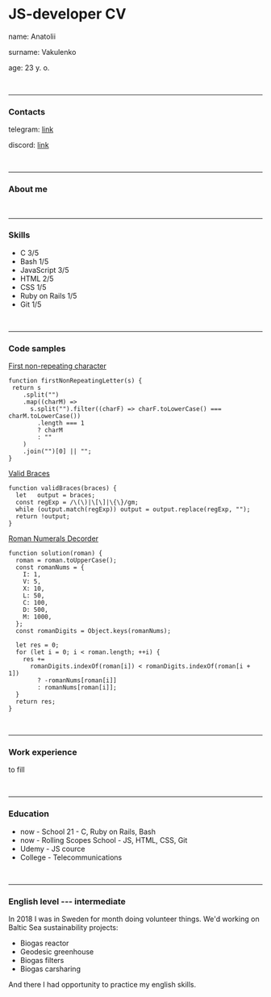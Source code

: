 # JS-developer CV

name:		Anatolii

surname:	Vakulenko

age:		23 y. o.

<br/>

---
### Contacts

telegram:	[link](https://t.me/vseel_Anatolii)

discord: [link](https://discordapp.com/users/212591585915961345/)

<br/>

---
### About me
<!-- Краткая информация о себе (ваша цель и приоритеты, подчеркните свои сильные стороны, расскажите о своём опыте работы, если опыта работы нет, расскажите о своём стремлении учиться и узнавать новое) -->
<br/>

---
### Skills
- C 3/5
- Bash 1/5
- JavaScript 3/5
- HTML 2/5
- CSS 1/5
- Ruby on Rails 1/5
- Git 1/5
<!-- Навыки (языки программирования, фреймворки, методологии, системы контроля версий и инструменты разработки, которыми вы владеете) -->
<br/>

---

### Code samples

[First non-repeating character](https://www.codewars.com/kata/52bc74d4ac05d0945d00054e/javascript)
```
function firstNonRepeatingLetter(s) {
 return s
    .split("")
    .map((charM) =>
      s.split("").filter((charF) => charF.toLowerCase() === charM.toLowerCase())
        .length === 1
        ? charM
        : ""
    )
    .join("")[0] || "";
}
```
[Valid Braces](https://www.codewars.com/kata/5277c8a221e209d3f6000b56/javascript)
```
function validBraces(braces) {
  let   output = braces;
  const regExp = /\(\)|\[\]|\{\}/gm;
  while (output.match(regExp)) output = output.replace(regExp, "");
  return !output;
}
```

[Roman Numerals Decorder](https://www.codewars.com/kata/51b6249c4612257ac0000005/javascript)
```
function solution(roman) {
  roman = roman.toUpperCase();
  const romanNums = {
    I: 1,
    V: 5,
    X: 10,
    L: 50,
    C: 100,
    D: 500,
    M: 1000,
  };
  const romanDigits = Object.keys(romanNums);

  let res = 0;
  for (let i = 0; i < roman.length; ++i) {
    res +=
      romanDigits.indexOf(roman[i]) < romanDigits.indexOf(roman[i + 1])
        ? -romanNums[roman[i]]
        : romanNums[roman[i]];
  }
  return res;
}
```

<br/>

---
### Work experience
to fill
<!-- Опыт работы. Junior Dev может перечислить учебные проекты с указанием использованных навыков и ссылками на исходный код. -->
<br/>

---
### Education
* now - School 21 - C, Ruby on Rails, Bash
* now - Rolling Scopes School - JS, HTML, CSS, Git
* Udemy - JS cource
* College - Telecommunications
<!-- Образование (включая пройденные курсы и тренинги) -->
<br/>

---
### English level --- intermediate
In 2018 I was in Sweden for month doing volunteer things. We'd working on Baltic Sea sustainability projects: 
* Biogas reactor
* Geodesic greenhouse
* Biogas filters
* Biogas carsharing

And there I had opportunity to practice my english skills.
<!-- Английский язык (уровень английского языка, если была языковая практика, расскажите о ней) -->